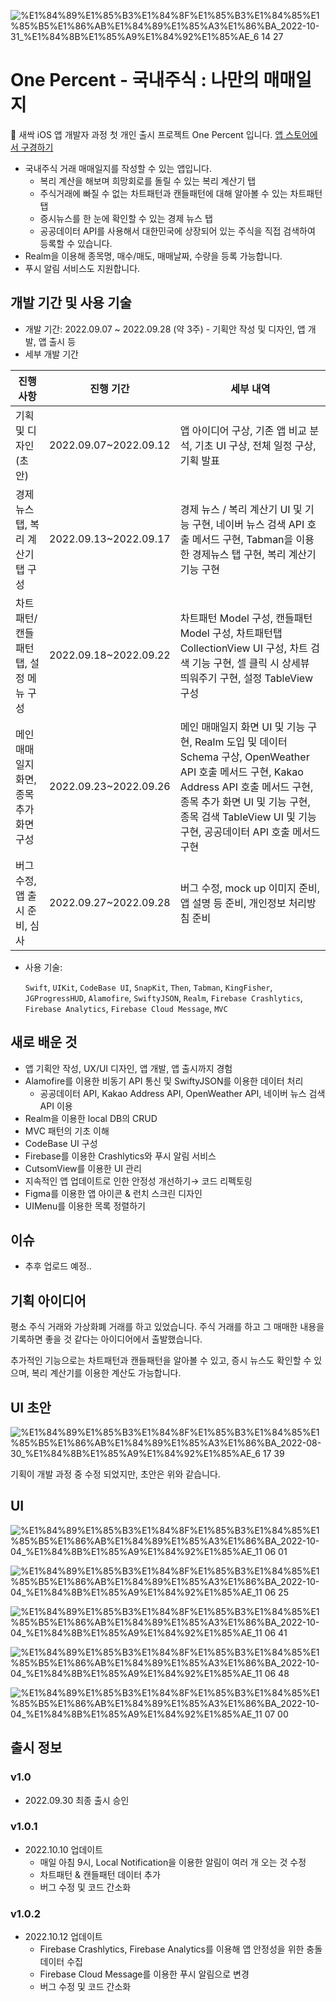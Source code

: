 
![%E1%84%89%E1%85%B3%E1%84%8F%E1%85%B3%E1%84%85%E1%85%B5%E1%86%AB%E1%84%89%E1%85%A3%E1%86%BA_2022-10-31_%E1%84%8B%E1%85%A9%E1%84%92%E1%85%AE_6 14 27](https://user-images.githubusercontent.com/106153549/199047494-4504eeef-e9d3-49cb-bb31-4ac1eeb025be.png)

# One Percent - 국내주식 : 나만의 매매일지

🌱 새싹 iOS 앱 개발자 과정 첫 개인 출시 프로젝트 One Percent 입니다. [앱 스토어에서 구경하기](https://apps.apple.com/kr/app/one-percent/id1645004697)

- 국내주식 거래 매매일지를 작성할 수 있는 앱입니다.
    - 복리 계산을 해보며 희망회로를 돌릴 수 있는 복리 계산기 탭
    - 주식거래에 빠질 수 없는 차트패턴과 캔들패턴에 대해 알아볼 수 있는 차트패턴 탭
    - 증시뉴스를 한 눈에 확인할 수 있는 경제 뉴스 탭
    - 공공데이터 API를 사용해서 대한민국에 상장되어 있는 주식을 직접 검색하여 등록할 수 있습니다.
- Realm을 이용해 종목명, 매수/매도, 매매날짜, 수량을 등록 가능합니다.
- 푸시 알림 서비스도 지원합니다.

## **개발 기간 및 사용 기술**

- 개발 기간: 2022.09.07 ~ 2022.09.28 (약 3주) - 기획안 작성 및 디자인, 앱 개발, 앱 출시 등
- 세부 개발 기간

| 진행 사항 | 진행 기간 | 세부 내역 |
| --- | --- | --- |
| 기획 및 디자인(초안) | 2022.09.07~2022.09.12 | 앱 아이디어 구상, 기존 앱 비교 분석, 기초 UI 구상, 전체 일정 구상, 기획 발표 |
| 경제 뉴스 탭, 복리 계산기 탭 구성 | 2022.09.13~2022.09.17 | 경제 뉴스 / 복리 계산기 UI 및 기능 구현, 네이버 뉴스 검색 API 호출 메서드 구현, Tabman을 이용한 경제뉴스 탭 구현, 복리 계산기 기능 구현 |
| 차트패턴/캔들패턴탭, 설정 메뉴 구성  | 2022.09.18~2022.09.22 | 차트패턴 Model 구성, 캔들패턴 Model 구성, 차트패턴탭 CollectionView UI 구성, 차트 검색 기능 구현, 셀 클릭 시 상세뷰 띄워주기 구현, 설정 TableView 구성 |
| 메인 매매일지 화면, 종목 추가 화면 구성 | 2022.09.23~2022.09.26 | 메인 매매일지 화면 UI 및 기능 구현, Realm 도입 및 데이터 Schema 구상, OpenWeather API 호출 메서드 구현, Kakao Address API 호출 메서드 구현, 종목 추가 화면 UI 및 기능 구현, 종목 검색 TableView UI 및 기능 구현, 공공데이터 API 호출 메서드 구현 |
| 버그 수정, 앱 출시 준비, 심사 | 2022.09.27~2022.09.28 | 버그 수정, mock up 이미지 준비, 앱 설명 등 준비, 개인정보 처리방침 준비 |
- 사용 기술:
    
    `Swift`, `UIKit`, `CodeBase UI`, `SnapKit`, `Then`, `Tabman`, `KingFisher`, `JGProgressHUD`, `Alamofire`, `SwiftyJSON`, `Realm`, `Firebase Crashlytics`, `Firebase Analytics`, `Firebase Cloud Message`, `MVC`
    

## **새로 배운 것**

- 앱 기획안 작성, UX/UI 디자인, 앱 개발, 앱 출시까지 경험
- Alamofire를 이용한 비동기 API 통신 및 SwiftyJSON를 이용한 데이터 처리
    - 공공데이터 API, Kakao Address API, OpenWeather API, 네이버 뉴스 검색 API 이용
- Realm을 이용한 local DB의 CRUD
- MVC 패턴의 기초 이해
- CodeBase UI 구성
- Firebase를 이용한 Crashlytics와 푸시 알림 서비스
- CutsomView를 이용한 UI 관리
- 지속적인 앱 업데이트로 인한 안정성 개선하기→ 코드 리펙토링
- Figma를 이용한 앱 아이콘 & 런치 스크린 디자인
- UIMenu를 이용한 목록 정렬하기

## **이슈**

- 추후 업로드 예정..

## **기획 아이디어**

평소 주식 거래와 가상화폐 거래를 하고 있었습니다. 주식 거래를 하고 그 매매한 내용을 기록하면 좋을 것 같다는 아이디어에서 출발했습니다.

추가적인 기능으로는 차트패턴과 캔들패턴을 알아볼 수 있고, 증시 뉴스도 확인할 수 있으며, 복리 계산기를 이용한 계산도 가능합니다.

## **UI 초안**

![%E1%84%89%E1%85%B3%E1%84%8F%E1%85%B3%E1%84%85%E1%85%B5%E1%86%AB%E1%84%89%E1%85%A3%E1%86%BA_2022-08-30_%E1%84%8B%E1%85%A9%E1%84%92%E1%85%AE_6 17 39](https://user-images.githubusercontent.com/106153549/199047701-104931fc-40f6-4949-807b-139ea003d864.png)


기획이 개발 과정 중 수정 되었지만, 초안은 위와 같습니다.

## **UI**

![%E1%84%89%E1%85%B3%E1%84%8F%E1%85%B3%E1%84%85%E1%85%B5%E1%86%AB%E1%84%89%E1%85%A3%E1%86%BA_2022-10-04_%E1%84%8B%E1%85%A9%E1%84%92%E1%85%AE_11 06 01](https://user-images.githubusercontent.com/106153549/199048246-ab9622ab-3d13-441f-881c-e16755ae6720.png)

![%E1%84%89%E1%85%B3%E1%84%8F%E1%85%B3%E1%84%85%E1%85%B5%E1%86%AB%E1%84%89%E1%85%A3%E1%86%BA_2022-10-04_%E1%84%8B%E1%85%A9%E1%84%92%E1%85%AE_11 06 25](https://user-images.githubusercontent.com/106153549/199047874-bae12aa4-1899-4e86-b8f6-9ae2fc76538a.png)

![%E1%84%89%E1%85%B3%E1%84%8F%E1%85%B3%E1%84%85%E1%85%B5%E1%86%AB%E1%84%89%E1%85%A3%E1%86%BA_2022-10-04_%E1%84%8B%E1%85%A9%E1%84%92%E1%85%AE_11 06 41](https://user-images.githubusercontent.com/106153549/199047888-3fc2e541-a5df-4a10-b475-f42c157ac3b1.png)

![%E1%84%89%E1%85%B3%E1%84%8F%E1%85%B3%E1%84%85%E1%85%B5%E1%86%AB%E1%84%89%E1%85%A3%E1%86%BA_2022-10-04_%E1%84%8B%E1%85%A9%E1%84%92%E1%85%AE_11 06 48](https://user-images.githubusercontent.com/106153549/199047949-245f106d-55eb-4757-a9f6-bcd7536e4138.png)

![%E1%84%89%E1%85%B3%E1%84%8F%E1%85%B3%E1%84%85%E1%85%B5%E1%86%AB%E1%84%89%E1%85%A3%E1%86%BA_2022-10-04_%E1%84%8B%E1%85%A9%E1%84%92%E1%85%AE_11 07 00](https://user-images.githubusercontent.com/106153549/199047965-4570ff1a-7494-4e21-8da2-6cec9c981f06.png)

## **출시 정보**

### **v1.0**

- 2022.09.30 최종 출시 승인

### **v1.0.1**

- 2022.10.10 업데이트
    - 매일 아침 9시, Local Notification을 이용한 알림이 여러 개 오는 것 수정
    - 차트패턴 & 캔들패턴 데이터 추가
    - 버그 수정 및 코드 간소화

### **v1.0.2**

- 2022.10.12 업데이트
    - Firebase Crashlytics, Firebase Analytics를 이용해 앱 안정성을 위한 충돌 데이터 수집
    - Firebase Cloud Message를 이용한 푸시 알림으로 변경
    - 버그 수정 및 코드 간소화
